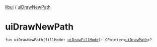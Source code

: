 [libui](README.md) / [uiDrawNewPath](ui-draw-new-path.md)

# uiDrawNewPath

`fun uiDrawNewPath(fillMode: `[`uiDrawFillMode`](ui-draw-fill-mode.md)`): CPointer<`[`uiDrawPath`](ui-draw-path.md)`>?`
